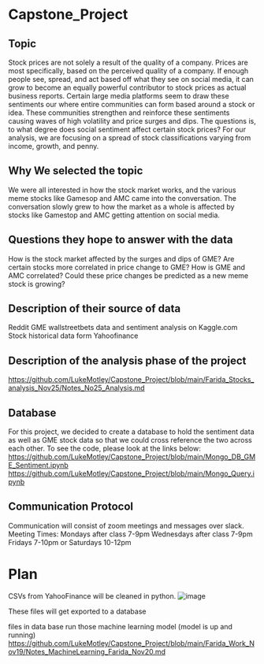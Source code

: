 # Capstone_Project

## Topic
Stock prices are not solely a result of the quality of a company. Prices are most specifically, based on the perceived quality of a company. If enough people see, spread, and act based off what they see on social media, it can grow to become an equally powerful contributor to stock prices as actual business reports. Certain large media platforms seem to draw these sentiments our where entire communities can form based around a stock or idea. These communities strengthen and reinforce these sentiments causing waves of high volatility and price surges and dips. The questions is, to what degree does social sentiment affect certain stock prices?
For our analysis, we are focusing on a spread of stock classifications varying from income, growth, and penny.


## Why We selected the topic
We were all interested  in how the stock market works, and the various meme stocks like Gamesop and AMC came into the conversation. The conversation slowly grew to how the market as a whole is affected by stocks like Gamestop and AMC getting attention on social media.

## Questions they hope to answer with the data
How is the stock market affected by the surges and dips of GME?
Are certain stocks more correlated in price change to GME?
How is GME and AMC correlated?
Could these price changes be predicted as a new meme stock is growing?

## Description of their source of data
Reddit GME wallstreetbets data and sentiment analysis on Kaggle.com 
Stock historical data form Yahoofinance

## Description of the analysis phase of the project
https://github.com/LukeMotley/Capstone_Project/blob/main/Farida_Stocks_analysis_Nov25/Notes_No25_Analysis.md

## Database
For this project, we decided to create a database to hold the sentiment data as well as GME stock data so that we could cross reference the two across each other. To see the code, please look at the links below:
https://github.com/LukeMotley/Capstone_Project/blob/main/Mongo_DB_GME_Sentiment.ipynb
https://github.com/LukeMotley/Capstone_Project/blob/main/Mongo_Query.ipynb

## Communication Protocol
Communication will consist of zoom meetings and messages over slack.
Meeting Times:
  Mondays after class 7-9pm
  Wednesdays after class 7-9pm
  Fridays 7-10pm or Saturdays 10-12pm
  
# Plan
CSVs from YahooFinance will be cleaned in python.
![image](https://user-images.githubusercontent.com/85656361/142733759-5cd50aaf-db6c-4fc8-a729-e7f043b6479e.png)


These files will get exported to a database


files in data base run those machine learning model (model is up and running)
https://github.com/LukeMotley/Capstone_Project/blob/main/Farida_Work_Nov19/Notes_MachineLearning_Farida_Nov20.md
